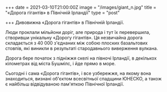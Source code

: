 +++
date = 2021-03-10T21:00:00Z
image = "/images/giant_n.jpg"
title = "«Дорога гігантів» в Північній Ірландії"
type = "post"

+++
Дивовижна «Дорога гігантів» в Північній Ірландії.  
  
Люди проклали мільйони доріг, але природа і тут їх перевершила, створивши унікальну «Дорогу гігантів». Ця незвичайна дорога складається з 40 000 з'єднаних між собою плоских базальтових стовпів, які виникли в результаті стародавнього виверження вулкана.  
  
Дорога бере початок з підніжжя скелі на півночі Ірландії, в декількох кілометрах від міста Бушмілс, і йде прямо в море.  
  
Сьогодні і сама «Дорога гігантів», і все узбережжя, на якому вона знаходиться, визнані об'єктом всесвітньої спадщини ЮНЕСКО, а також є найбільш відвідуваною пам'яткою Північної Ірландії.